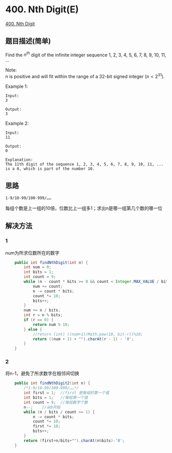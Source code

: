 # 400. Nth Digit(E)
[400. Nth Digit](https://leetcode-cn.com/problems/nth-digit/)

## 题目描述\(简单\)

Find the $n^{th}$ digit of the infinite integer sequence 1, 2, 3, 4, 5, 6, 7, 8, 9, 10, 11, ...

Note:  
n is positive and will fit within the range of a 32-bit signed integer $(n < 2^{31})$.

Example 1:

```
Input:
3

Output:
3
```

Example 2:

```
Input:
11

Output:
0

Explanation:
The 11th digit of the sequence 1, 2, 3, 4, 5, 6, 7, 8, 9, 10, 11, ... is a 0, which is part of the number 10.
```

## 思路

```
1-9/10-99/100-999/……
```

每组个数是上一组的10倍，位数比上一组多1；求出n是哪一组第几个数的哪一位

## 解决方法

### 1

num为所求位数所在的数字

```java
    public int findNthDigit(int n) {
        int num = 0;
        int bits = 1;
        int count = 9;
        while (n - count * bits >= 0 && count < Integer.MAX_VALUE / bits) {
            num += count;
            n -= count * bits;
            count *= 10;
            bits++;
        }
        num += n / bits;
        int r = n % bits;
        if (r == 0) {
            return num % 10;
        } else {
            //return (int) ((num+1)/Math.pow(10, bit-r))%10;
            return ((num + 1) + "").charAt(r - 1) - '0';
        }
    }
```

### 2

将n-1，避免了所求数字在相邻间切换

```java
    public int findNthDigit2(int n) {
        /*1-9/10-99/100-999/……*/
        int first = 1;  //first 是每组的第一个值
        int bits = 1;   //每组第一个值
        int count = 9;  //每组数字个数
        n--;    //从0开始
        while (n / bits / count >= 1) {
            n -= count * bits;
            count *= 10;
            first *= 10;
            bits++;
        }
        return (first+n/bits+"").charAt(n%bits)-'0';
    }
```




